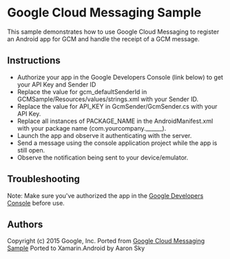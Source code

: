 Google Cloud Messaging Sample
=============================

This sample demonstrates how to use Google Cloud Messaging to register an Android app for GCM and handle the receipt of a GCM message.

Instructions
------------
* Authorize your app in the Google Developers Console (link below) to get your API Key and Sender ID
* Replace the value for gcm_defaultSenderId in GCMSample/Resources/values/strings.xml with your Sender ID.
* Replace the value for API_KEY in GcmSender/GcmSender.cs with your API Key.
* Replace all instances of PACKAGE_NAME in the AndroidManifest.xml with your package name (com.yourcompany.______).
* Launch the app and observe it authenticating with the server.
* Send a message using the console application project while the app is still open.
* Observe the notification being sent to your device/emulator.

Troubleshooting
---------------
Note: Make sure you've authorized the app in the [Google Developers Console](https://developers.google.com/mobile/add) before use.

Authors
-------
Copyright (c) 2015 Google, Inc.
Ported from [Google Cloud Messaging Sample](https://github.com/googlesamples/google-services/tree/master/android/gcm)
Ported to Xamarin.Android by Aaron Sky